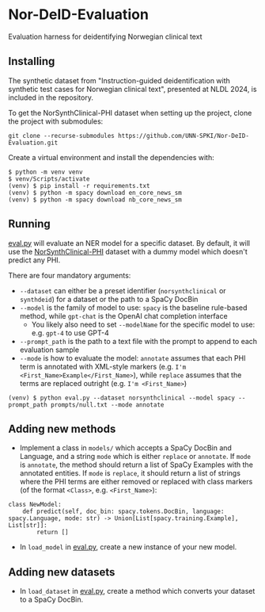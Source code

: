 # Nor-DeID-Evaluation
Evaluation harness for deidentifying Norwegian clinical text

## Installing

The synthetic dataset from "Instruction-guided deidentification with synthetic test cases for Norwegian clinical text", presented at NLDL 2024, is included in the repository.

To get the NorSynthClinical-PHI dataset when setting up the project, clone the project with submodules:

```
git clone --recurse-submodules https://github.com/UNN-SPKI/Nor-DeID-Evaluation.git
```

Create a virtual environment and install the dependencies with:

```
$ python -m venv venv
$ venv/Scripts/activate
(venv) $ pip install -r requirements.txt
(venv) $ python -m spacy download en_core_news_sm
(venv) $ python -m spacy download nb_core_news_sm
```



## Running

[eval.py](eval.py) will evaluate an NER model for a specific dataset. By default, it will use the [NorSynthClinical-PHI](https://github.com/synnobra/NorSynthClinical-PHI) dataset with a dummy model which doesn't predict any PHI.

There are four mandatory arguments:

* `--dataset` can either be a preset identifier (`norsynthclinical` or `synthdeid`) for a dataset or the path to a SpaCy DocBin
* `--model` is the family of model to use: `spacy` is the baseline rule-based method, while `gpt-chat` is the OpenAI chat completion interface 
    * You likely also need to set `--modelName` for the specific model to use: e.g. `gpt-4` to use GPT-4
* `--prompt_path` is the path to a text file with the prompt to append to each evaluation sample
* `--mode` is how to evaluate the model: `annotate` assumes that each PHI term is annotated with XML-style markers (e.g. `I'm <First_Name>Example</First_Name>`), while `replace` assumes that the terms are replaced outright (e.g. `I'm <First_Name>`)


```
(venv) $ python eval.py --dataset norsynthclinical --model spacy --prompt_path prompts/null.txt --mode annotate
```

## Adding new methods 

* Implement a class in `models/` which accepts a SpaCy DocBin and Language, and a string `mode` which is either `replace` or `annotate`. If `mode` is `annotate`, the method should return a list of SpaCy Examples with the annotated entities. If `mode` is `replace`, it should return a list of strings where the PHI terms are either removed or replaced with class markers (of the format `<Class>`, e.g. `<First_Name>`):

```
class NewModel:
    def predict(self, doc_bin: spacy.tokens.DocBin, language: spacy.Language, mode: str) -> Union[List[spacy.training.Example], List[str]]:
        return []
```

* In `load_model` in [eval.py](eval.py), create a new instance of your new model. 


## Adding new datasets

* In `load_dataset` in [eval.py](eval.py), create a method which converts your dataset to a SpaCy DocBin.
